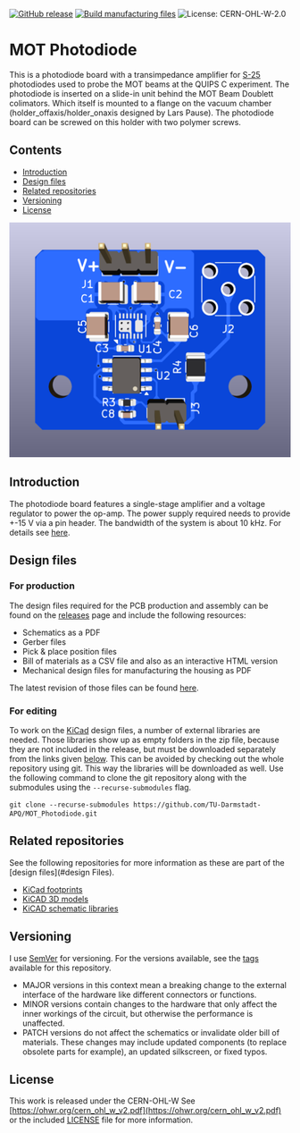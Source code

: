[![GitHub release](https://img.shields.io/github/release/TU-Darmstadt-APQ/MOT_Photodiode.svg)](https://github.com/TU-Darmstadt-APQ/MOT_Photodiode/releases/latest)
[![Build manufacturing files](https://github.com/TU-Darmstadt-APQ/MOT_Photodiode/actions/workflows/ci.yml/badge.svg)](https://github.com/TU-Darmstadt-APQ/MOT_Photodiode/actions/workflows/ci.yml)
![License: CERN-OHL-W-2.0](https://img.shields.io/github/license/TU-Darmstadt-APQ/MOT_Photodiode?color=blue)
# MOT Photodiode
This is a photodiode board with a transimpedance amplifier for [S-25](https://osioptoelectronics.com/products/photodetectors/solderable-chip-photodiodes/s-25cl) photodiodes used to probe the MOT beams at the QUIPS C experiment. 
The photodiode is inserted on a slide-in unit behind the MOT Beam Doublett colimators. Which itself is mounted to a flange on the vacuum chamber (holder_offaxis/holder_onaxis designed by Lars Pause). The photodiode board can be screwed on this holder with two polymer screws. 


## Contents
- [Introduction](#introduction)
- [Design files](#design-files)
- [Related repositories](#related-repositories)
- [Versioning](#versioning)
- [License](#license)

![DVI connector pin layout](images/board.png)

## Introduction
The photodiode board features a single-stage amplifier and a voltage regulator to power the op-amp. The power supply required needs to provide +-15 V via a pin header. The bandwidth of the system is about 10 kHz. For details see [here](datasheet/bandwidth.png).

## Design files
### For production
The design files required for the PCB production and assembly can be found on the [releases](../../releases) page and include the following resources:

- Schematics as a PDF
- Gerber files
- Pick & place position files
- Bill of materials as a CSV file and also as an interactive HTML version
- Mechanical design files for manufacturing the housing as PDF

The latest revision of those files can be found [here](../../releases/latest).

### For editing
To work on the [KiCad](https://www.kicad.org/) design files, a number of external libraries are needed. Those libraries show up as empty folders in the zip file, because they are not included in the release, but must be downloaded separately from the links given [below](#related-repositories). This can be avoided by checking out the whole repository using git. This way the libraries will be downloaded as well. Use the following command to clone the git repository along with the submodules  using the `--recurse-submodules` flag.
```
git clone --recurse-submodules https://github.com/TU-Darmstadt-APQ/MOT_Photodiode.git
```

## Related repositories
See the following repositories for more information as these are part of the [design files](#design Files).

- [KiCad footprints](https://github.com/PatrickBaus/footprints.pretty)
- [KiCAD 3D models](https://github.com/PatrickBaus/footprints.3dshapes)
- [KiCAD schematic libraries](https://github.com/PatrickBaus/KiCad-libraries)

## Versioning
I use [SemVer](http://semver.org/) for versioning. For the versions available, see the [tags](../../tags) available for this repository.

- MAJOR versions in this context mean a breaking change to the external interface of the hardware like different connectors or functions.
- MINOR versions contain changes to the hardware that only affect the inner workings of the circuit, but otherwise the performance is unaffected.
- PATCH versions do not affect the schematics or invalidate older bill of materials. These changes may include updated components (to replace obsolete parts for example), an updated silkscreen, or fixed typos.

## License
This work is released under the CERN-OHL-W
See [https://ohwr.org/cern_ohl_w_v2.pdf](https://ohwr.org/cern_ohl_w_v2.pdf) or the included [LICENSE](LICENSE) file for more information.
